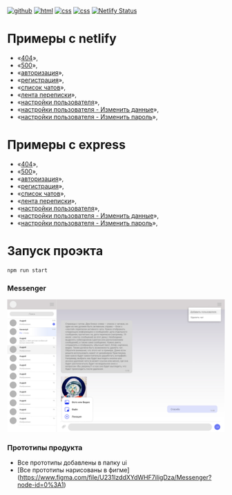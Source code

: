 [![github](https://img.shields.io/badge/github-%23100000.svg?&style=for-the-badge&logo=github&logoColor=white)](https://github.com/iibadreeva)
[![html](https://img.shields.io/badge/html-%23239120.svg?&style=for-the-badge&logo=html5&logoColor=white)](https://messenger-79133f.netlify.app/messenger.html)
[![css](https://img.shields.io/badge/css-%23239120.svg?&style=for-the-badge&logo=css3&logoColor=white)](https://messenger-79133f.netlify.app/messenger.html)
[![css](https://img.shields.io/badge/javascript-%23239120.svg?&style=for-the-badge&logo=css3&logoColor=white)](https://messenger-79133f.netlify.app/messenger.html)
[![Netlify Status](https://api.netlify.com/api/v1/badges/31a244ad-39e0-458e-887f-1ba2d2a1969a/deploy-status)](https://app.netlify.com/sites/messenger-79133f/deploys)

# Примеры с netlify
- «[404](https://messenger-79133f.netlify.app/404.html)»,
- «[500](https://messenger-79133f.netlify.app/500.html)»,
- «[авторизация](https://messenger-79133f.netlify.app/login.html)»,
- «[регистрация](https://messenger-79133f.netlify.app/registration.html)»,
- «[список чатов](https://messenger-79133f.netlify.app/messenger.html)»,
- «[лента переписки](https://messenger-79133f.netlify.app/messenger_check.html)»,
- «[настройки пользователя](https://messenger-79133f.netlify.app/profile.html)»,
- «[настройки пользователя - Изменить данные](https://messenger-79133f.netlify.app/profile_change.html)»,
- «[настройки пользователя - Изменить пароль](https://messenger-79133f.netlify.app/profile_password.html)»,

# Примеры с express
- «[404](http://localhost:3000/404.html)»,
- «[500](http://localhost:3000/500.html)»,
- «[авторизация](http://localhost:3000/login.html)»,
- «[регистрация](http://localhost:3000/registration.html)»,
- «[список чатов](http://localhost:3000/messenger.html)»,
- «[лента переписки](http://localhost:3000/messenger_check.html)»,
- «[настройки пользователя](http://localhost:3000/profile.html)»,
- «[настройки пользователя - Изменить данные](http://localhost:3000/profile_change.html)»,
- «[настройки пользователя - Изменить пароль](http://localhost:3000/profile_password.html)»,


# Запуск проэкта
```sh
npm run start
```

### Messenger
![Main](https://github.com/iibadreeva/mf.messenger.praktikum.yandex/blob/static/ui/messenger.jpg?raw=true)

### Прототипы продукта
- Все прототипы добавлены в папку ui
- [Все прототипы нарисованы в фигме] (https://www.figma.com/file/U231IzddXYdWHF7iligDza/Messenger?node-id=0%3A1)

